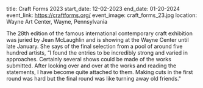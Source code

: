 title: Craft Forms 2023
start_date: 12-02-2023
end_date: 01-20-2024
event_link: https://craftforms.org/
event_image: craft_forms_23.jpg
location: Wayne Art Center, Wayne, Pennsylvania

The 28th edition of the famous international contemporary craft exhibition was juried by Jean McLaughlin and is showing at the Wayne Center until late January. She says of the final selection from a pool of around five hundred artists, “I found the entries to be incredibly strong and varied in approaches. Certainly several shows could be made of the works submitted. After looking over and over at the works and reading the statements, I have become quite attached to them.
Making cuts in the first round was hard but the final round was like turning away old friends."  
